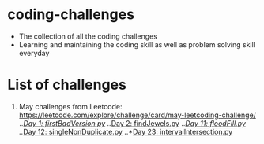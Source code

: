 # coding-challenges
- The collection of all the coding challenges
- Learning and maintaining the coding skill as well as problem solving skill everyday
# List of challenges
  1. May challenges from Leetcode: https://leetcode.com/explore/challenge/card/may-leetcoding-challenge/
     ..*[Day 1: firstBadVersion.py](https://github.com/thynguyenCS/coding-challenges/blob/master/day1-firstBadVersion.py)
     ..*[Day 2: findJewels.py](https://github.com/thynguyenCS/coding-challenges/blob/master/day2-findJewels.py)
     ..*[Day 11: floodFill.py](https://github.com/thynguyenCS/coding-challenges/blob/master/day11-floodFill.py)
     ..*[Day 12: singleNonDuplicate.py](https://github.com/thynguyenCS/coding-challenges/blob/master/day12-singleNonDuplicate.py)
     ..*[Day 23: intervalIntersection.py](https://github.com/thynguyenCS/coding-challenges/blob/master/day23-intervalIntersection.py)

     

    


